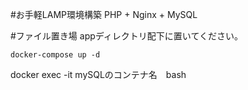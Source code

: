 #お手軽LAMP環境構築
PHP + Nginx + MySQL

#ファイル置き場
appディレクトリ配下に置いてください。

```
docker-compose up -d
```

docker exec -it mySQLのコンテナ名　bash